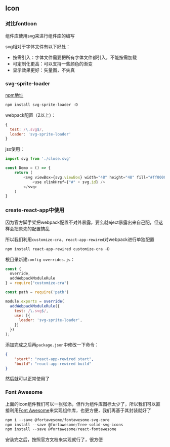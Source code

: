 ## Icon

### 对比fontIcon

组件库使用svg来进行组件库的编写

svg相对于字体文件有以下好处：

- 按需引入：字体文件需要把所有字体文件都引入，不能按需加载
- 可定制化更高：可以支持一些颜色的渐变
- 显示效果更好：矢量图，不失真

### svg-sprite-loader

[npm地址](https://www.npmjs.com/package/svg-sprite-loaderz)

```javascript
npm install svg-sprite-loader -D
```

webpack配置（2以上）：

```javascript
{
  test: /\.svg$/,
  loader: 'svg-sprite-loader'
}
```

jsx使用：

```javascript
import svg from './close.svg'

const Demo = () => {
    return (
        <svg viewBox={svg.viewBox} width="48" height="48" fill="#ff0000">
    		<use xlinkHref={"#" + svg.id} />
        </svg>
    )
}
```

### create-react-app中使用

因为官方脚手架把webpack配置不对外暴露，要么就eject暴露出来自己配，但这样会把原先的配置搞乱

所以我们利用`customize-cra`、`react-app-rewired`对webpack进行单独配置

```javascript
npm install react-app-rewired customize-cra -D
```

根目录新建`config-overrides.js`：

```javascript
const {
  override,
  addWebpackModuleRule
} = require("customize-cra")

const path = require('path')

module.exports = override(
  addWebpackModuleRule({
    test: /\.svg$/,
    use: [{
      loader: 'svg-sprite-loader',
    }]
  })
);
```

添加完成之后再`package.json`中修改一下命令：

```json
{
    "start": "react-app-rewired start",
	"build": "react-app-rewired build"
}
```

然后就可以正常使用了

### Font Awesome

上面的icon组件我们可以一张张添，但作为组件库图标太少了，所以我们可以直接利用[Font Awesome](https://fontawesome.com/how-to-use/on-the-web/using-with/react)来实现组件库，也更方便，我们再基于其封装就好了

```javascript
npm i --save @fortawesome/fontawesome-svg-core
npm install --save @fortawesome/free-solid-svg-icons
npm install --save @fortawesome/react-fontawesome
```

安装完之后，按照官方文档来实现就行了，很方便